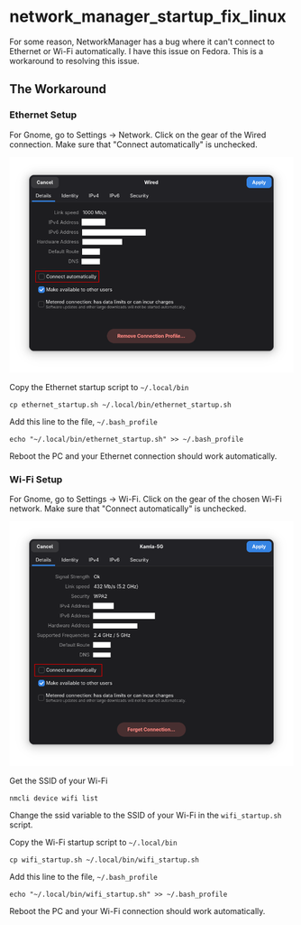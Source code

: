 # network_manager_startup_fix_linux

For some reason, NetworkManager has a bug where it can't connect to Ethernet or Wi-Fi automatically. 
I have this issue on Fedora. This is a workaround to resolving this issue.

## The Workaround

### Ethernet Setup

For Gnome, go to Settings -> Network. Click on the gear of the Wired connection. 
Make sure that "Connect automatically" is unchecked.

![Ethernet Network Options](./images/ethernet_network_options.png)

Copy the Ethernet startup script to `~/.local/bin`
```
cp ethernet_startup.sh ~/.local/bin/ethernet_startup.sh
```

Add this line to the file, `~/.bash_profile`
```
echo "~/.local/bin/ethernet_startup.sh" >> ~/.bash_profile
```

Reboot the PC and your Ethernet connection should work automatically.

### Wi-Fi Setup

For Gnome, go to Settings -> Wi-Fi. Click on the gear of the chosen Wi-Fi network. 
Make sure that "Connect automatically" is unchecked.

![Wi-Fi Network Options](./images/wifi_network_options.png)

Get the SSID of your Wi-Fi
```
nmcli device wifi list
```

Change the ssid variable to the SSID of your Wi-Fi in the `wifi_startup.sh` script.

Copy the Wi-Fi startup script to `~/.local/bin`
```
cp wifi_startup.sh ~/.local/bin/wifi_startup.sh
```

Add this line to the file, `~/.bash_profile`
```
echo "~/.local/bin/wifi_startup.sh" >> ~/.bash_profile
```

Reboot the PC and your Wi-Fi connection should work automatically.

